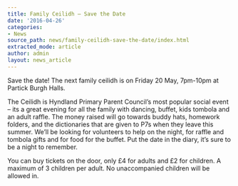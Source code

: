 ```yaml
---
title: Family Ceilidh – Save the Date
date: '2016-04-26'
categories:
- News
source_path: news/family-ceilidh-save-the-date/index.html
extracted_mode: article
author: admin
layout: news_article
---
```

Save the date! The next family ceilidh is on Friday 20 May, 7pm-10pm at Partick Burgh Halls.

The Ceilidh is Hyndland Primary Parent Council’s most popular social event – its a great evening for all the family with dancing, buffet, kids tombola and an adult raffle. The money raised will go towards buddy hats, homework folders, and the dictionaries that are given to P7s when they leave this summer. We’ll be looking for volunteers to help on the night, for raffle and tombola gifts and for food for the buffet. Put the date in the diary, it’s sure to be a night to remember.

You can buy tickets on the door, only £4 for adults and £2 for children. A maximum of 3 children per adult. No unaccompanied children will be allowed in.
